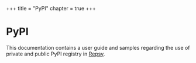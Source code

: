 +++
title = "PyPI"
chapter = true
+++

# PyPI

This documentation contains a user guide and samples regarding the use of private and public PyPI registry in  [Repsy](https://repsy.io).

